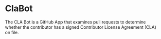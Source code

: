 # ClaBot

The CLA Bot is a GitHub App that examines pull requests to determine whether the contributor has a signed Contributor License Agreement (CLA) on file.
